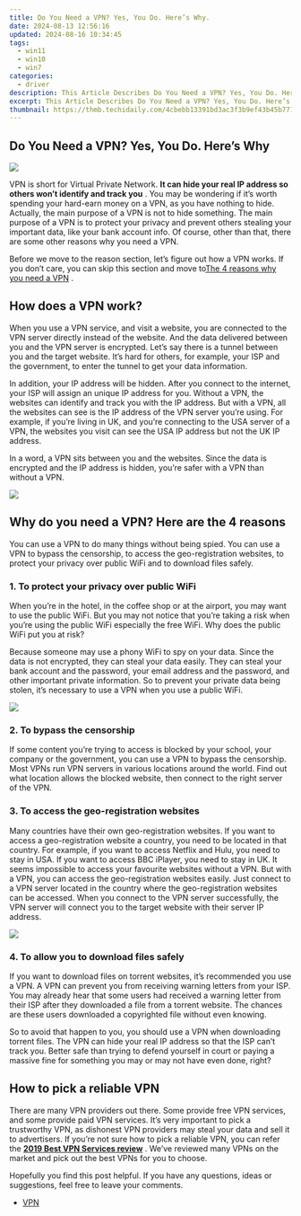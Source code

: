 ```yaml
---
title: Do You Need a VPN? Yes, You Do. Here’s Why.
date: 2024-08-13 12:56:16
updated: 2024-08-16 10:34:45
tags:
  - win11
  - win10
  - win7
categories:
  - driver
description: This Article Describes Do You Need a VPN? Yes, You Do. Here’s Why.
excerpt: This Article Describes Do You Need a VPN? Yes, You Do. Here’s Why.
thumbnail: https://thmb.techidaily.com/4cbebb13391bd3ac3f3b9ef43b45b771ba69f0146a8bbd42e4f0e8dd5abd0510.jpg
---
```


## Do You Need a VPN? Yes, You Do. Here’s Why

![](https://images.drivereasy.com/wp-content/uploads/2019/01/img_5c3440d24e4bc.jpg)

 VPN is short for Virtual Private Network. **It can hide your real IP address so others won’t identify and track you** . You may be wondering if it’s worth spending your hard-earn money on a VPN, as you have nothing to hide. Actually, the main purpose of a VPN is not to hide something. The main purpose of a VPN is to protect your privacy and prevent others stealing your important data, like your bank account info. Of course, other than that, there are some other reasons why you need a VPN.

 Before we move to the reason section, let’s figure out how a VPN works. If you don’t care, you can skip this section and move to[The 4 reasons why you need a VPN](https://tools.techidaily.com/drivereasy/download/) .

## How does a VPN work?

 When you use a VPN service, and visit a website, you are connected to the VPN server directly instead of the website. And the data delivered between you and the VPN server is encrypted. Let’s say there is a tunnel between you and the target website. It’s hard for others, for example, your ISP and the government, to enter the tunnel to get your data information.

 In addition, your IP address will be hidden. After you connect to the internet, your ISP will assign an unique IP address for you. Without a VPN, the websites can identify and track you with the IP address. But with a VPN, all the websites can see is the IP address of the VPN server you’re using. For example, if you’re living in UK, and you’re connecting to the USA server of a VPN, the websites you visit can see the USA IP address but not the UK IP address.

 In a word, a VPN sits between you and the websites. Since the data is encrypted and the IP address is hidden, you’re safer with a VPN than without a VPN.

![](https://images.drivereasy.com/wp-content/uploads/2019/01/VPN_site-to-site.jpg)

## Why do you need a VPN? Here are the 4 reasons

 You can use a VPN to do many things without being spied. You can use a VPN to bypass the censorship, to access the geo-registration websites, to protect your privacy over public WiFi and to download files safely.

### 1\. To protect your privacy over public WiFi

 When you’re in the hotel, in the coffee shop or at the airport, you may want to use the public WiFi. But you may not notice that you’re taking a risk when you’re using the public WiFi especially the free WiFi. Why does the public WiFi put you at risk?

 Because someone may use a phony WiFi to spy on your data. Since the data is not encrypted, they can steal your data easily. They can steal your bank account and the password, your email address and the password, and other important private information. So to prevent your private data being stolen, it’s necessary to use a VPN when you use a public WiFi.

![](https://images.drivereasy.com/wp-content/uploads/2019/01/img_5c343ce1cc2ef.jpg)

### 2\. To bypass the censorship

 If some content you’re trying to access is blocked by your school, your company or the government, you can use a VPN to bypass the censorship. Most VPNs run VPN servers in various locations around the world. Find out what location allows the blocked website, then connect to the right server of the VPN.

### 3\. To access the geo-registration websites

 Many countries have their own geo-registration websites. If you want to access a geo-registration website a country, you need to be located in that country. For example, if you want to access Netflix and Hulu, you need to stay in USA. If you want to access BBC iPlayer, you need to stay in UK. It seems impossible to access your favourite websites without a VPN. But with a VPN, you can access the geo-registration websites easily. Just connect to a VPN server located in the country where the geo-registration websites can be accessed. When you connect to the VPN server successfully, the VPN server will connect you to the target website with their server IP address.

![](https://images.drivereasy.com/wp-content/uploads/2019/01/img_5c343e094143c.jpg)

### 4\. To allow you to download files safely

 If you want to download files on torrent websites, it’s recommended you use a VPN. A VPN can prevent you from receiving warning letters from your ISP. You may already hear that some users had received a warning letter from their ISP after they downloaded a file from a torrent website. The chances are these users downloaded a copyrighted file without even knowing.

 So to avoid that happen to you, you should use a VPN when downloading torrent files. The VPN can hide your real IP address so that the ISP can’t track you. Better safe than trying to defend yourself in court or paying a massive fine for something you may or may not have even done, right?

## How to pick a reliable VPN

 There are many VPN providers out there. Some provide free VPN services, and some provide paid VPN services. It’s very important to pick a trustworthy VPN, as dishonest VPN providers may steal your data and sell it to advertisers. If you’re not sure how to pick a reliable VPN, you can refer the **[2019 Best VPN Services review](https://tools.techidaily.com/drivereasy/download/)**  . We’ve reviewed many VPNs on the market and pick out the best VPNs for you to choose.

 Hopefully you find this post helpful. If you have any questions, ideas or suggestions, feel free to leave your comments.

* [VPN](https://tools.techidaily.com/drivereasy/download/)

<ins class="adsbygoogle"
     style="display:block"
     data-ad-format="autorelaxed"
     data-ad-client="ca-pub-7571918770474297"
     data-ad-slot="1223367746"></ins>



<ins class="adsbygoogle"
     style="display:block"
     data-ad-client="ca-pub-7571918770474297"
     data-ad-slot="8358498916"
     data-ad-format="auto"
     data-full-width-responsive="true"></ins>
